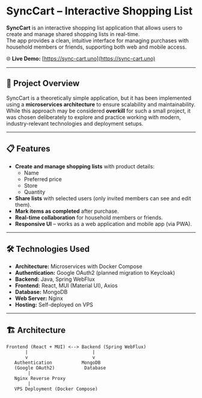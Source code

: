 # SyncCart – Interactive Shopping List

**SyncCart** is an interactive shopping list application that allows users to create and manage shared shopping lists in real-time.  
The app provides a clean, intuitive interface for managing purchases with household members or friends, supporting both web and mobile access.

🌐 **Live Demo:** [https://sync-cart.uno](https://sync-cart.uno)  

---

## 📖 Project Overview

SyncCart is a theoretically simple application, but it has been implemented using a **microservices architecture** to ensure scalability and maintainability.  
While this approach may be considered **overkill** for such a small project, it was chosen deliberately to explore and practice working with modern, industry-relevant technologies and deployment setups.

---

## 📋 Features

- **Create and manage shopping lists** with product details:
  - Name
  - Preferred price
  - Store
  - Quantity
- **Share lists** with selected users (only invited members can see and edit them).
- **Mark items as completed** after purchase.
- **Real-time collaboration** for household members or friends.
- **Responsive UI** – works as a web application and mobile app (via PWA).

---

## 🛠️ Technologies Used

- **Architecture:** Microservices with Docker Compose
- **Authentication:** Google OAuth2 (planned migration to Keycloak)
- **Backend:** Java, Spring WebFlux
- **Frontend:** React, MUI (Material UI), Axios
- **Database:** MongoDB
- **Web Server:** Nginx
- **Hosting:** Self-deployed on VPS

---

## 🏗️ Architecture

```plaintext
Frontend (React + MUI) <--> Backend (Spring WebFlux)
       |                        |
       v                        v
   Authentication           MongoDB
   (Google OAuth2)           Database
        |
   Nginx Reverse Proxy
        |
   VPS Deployment (Docker Compose)
